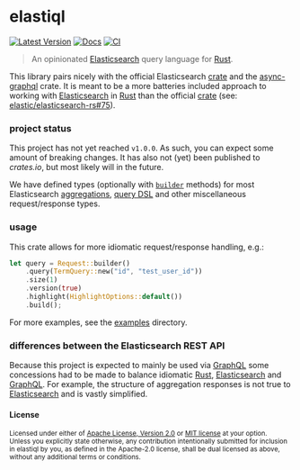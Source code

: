 # elastiql

[![Latest Version]][crates.io] [![Docs]][docs.rs] [![CI]][github-actions]

[CI]: https://github.com/voxjar/elastiql/workflows/CI/badge.svg
[github-actions]: https://github.com/voxjar/elastiql/actions
[latest version]: https://img.shields.io/crates/v/elastiql.svg
[crates.io]: https://crates.io/crates/elastiql
[docs]: https://docs.rs/elastiql/badge.svg
[docs.rs]: https://docs.rs/elastiql

> An opinionated [Elasticsearch] query language for [Rust].

This library pairs nicely with the official Elasticsearch [crate] and the
[async-graphql] crate. It is meant to be a more batteries included approach to
working with [Elasticsearch] in [Rust] than the official [crate] (see:
[elastic/elasticsearch-rs#75]).

### project status

This project has not yet reached `v1.0.0`. As such, you can expect some amount
of breaking changes. It has also not (yet) been published to _crates.io_, but
most likely will in the future.

We have defined types (optionally with [`builder`] methods) for most
Elasticsearch [aggregations], [query DSL] and other miscellaneous
request/response types.

### usage

This crate allows for more idiomatic request/response handling, e.g.:

```rust
let query = Request::builder()
    .query(TermQuery::new("id", "test_user_id"))
    .size(1)
    .version(true)
    .highlight(HighlightOptions::default())
    .build();
```

For more examples, see the [examples](examples) directory.

### differences between the Elasticsearch REST API

Because this project is expected to mainly be used via [GraphQL] some
concessions had to be made to balance idiomatic [Rust], [Elasticsearch] and
[GraphQL]. For example, the structure of aggregation responses is not true to
[Elasticsearch] and is vastly simplified.

#### License

<sup>
Licensed under either of <a href="LICENSE-APACHE">Apache License, Version
2.0</a> or <a href="LICENSE-MIT">MIT license</a> at your option.
</sup>

<br>

<sub>
Unless you explicitly state otherwise, any contribution intentionally submitted
for inclusion in elastiql by you, as defined in the Apache-2.0 license, shall be
dual licensed as above, without any additional terms or conditions.
</sub>

[`builder`]: https://crates.io/crates/typed-builder
[aggregations]: https://www.elastic.co/guide/en/elasticsearch/reference/current/search-aggregations.html
[async-graphql]: https://crates.io/crates/async-graphql
[crate]: https://crates.io/crates/elasticsearch
[elasticsearch]: https://www.elastic.co/guide/en/elasticsearch/reference/current/index.html
[graphql]: https://graphql.org/
[query dsl]: https://www.elastic.co/guide/en/elasticsearch/reference/current/query-dsl.html
[rust]: https://www.rust-lang.org/
[elastic/elasticsearch-rs#75]: https://github.com/elastic/elasticsearch-rs/issues/75
